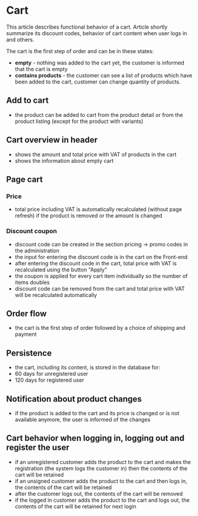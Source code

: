 # Cart
This article describes functional behavior of a cart. Article shortly summarize its discount codes, behavior of cart content when user logs in and others.

The cart is the first step of order and can be in these states:
- **empty** - nothing was added to the cart yet, the customer is informed that the cart is empty
- **contains products** - the customer can see a list of products which have been added to the cart, customer can change quantity of products.

## Add to cart
- the product can be added to cart from the product detail or from the product listing (except for the product with variants)
## Cart overview in header
- shows the amount and total price with VAT of products in the cart 
- shows the information about empty cart
## Page cart
### Price
- total price including VAT is automatically recalculated (without page refresh) if the product is removed or the amount is changed

### Discount coupon
- discount code can be created in the section pricing -> promo codes in the administration
- the input for entering the discount code is in the cart on the Front-end
- after entering the discount code in the cart, total price with VAT is recalculated using the button "Apply"
- the coupon is applied for every cart item individually so the number of items doubles
- discount code can be removed from the cart and total price with VAT will be recalculated automatically

## Order flow
- the cart is the first step of order followed by a choice of shipping and payment
## Persistence
- the cart, including its content, is stored in the database for:
- 60 days for unregistered user
- 120 days for registered user

## Notification about product changes
- if the product is added to the cart and its price is changed or is not available anymore, the user is informed of the changes

## Cart behavior when logging in, logging out and register the user
- if an unregistered customer adds the product to the cart and makes the registration (the system logs the customer in) then the contents of the cart will be retained
- if an unsigned customer adds the product to the cart and then logs in, the contents of the cart will be retained
- after the customer logs out, the contents of the cart will be removed
- if the logged in customer adds the product to the cart and logs out, the contents of the cart will be retained for next login
